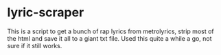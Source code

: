 # lyric-scraper

This is a script to get a bunch of rap lyrics from metrolyrics, strip most of the html and save it all to a giant txt file. Used this quite a while a go, not sure if it still works.
